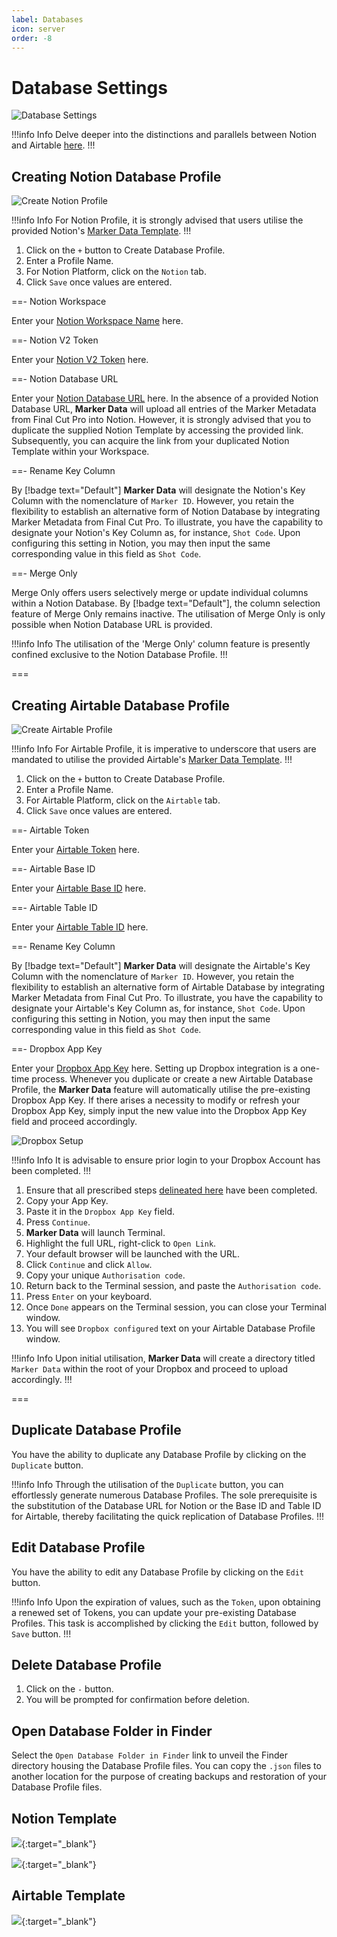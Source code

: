 ```yaml
---
label: Databases
icon: server
order: -8
---
```

# Database Settings

![Database Settings](/assets/md-database-settings.png)

!!!info Info
Delve deeper into the distinctions and parallels between Notion and Airtable [here](/databases/database-platforms).
!!!

## Creating Notion Database Profile

![Create Notion Profile](/assets/md-database-settings_01.png)

!!!info Info
For Notion Profile, it is strongly advised that users utilise the provided Notion's [Marker Data Template](/user-guide/databases/#notion-template).
!!!

1. Click on the `+` button to Create Database Profile.
2. Enter a Profile Name.
3. For Notion Platform, click on the `Notion` tab.
4. Click `Save` once values are entered.

==- Notion Workspace

Enter your [Notion Workspace Name](/databases/notion-prerequisite#obtain-your-workspace-name) here.

==- Notion V2 Token

Enter your [Notion V2 Token](/databases/notion-prerequisite#obtain-your-session-token) here.

==- Notion Database URL

Enter your [Notion Database URL](/databases/notion-prerequisite##obtain-your-database-url) here. In the absence of a provided Notion Database URL, **Marker Data** will upload all entries of the Marker Metadata from Final Cut Pro into Notion. However, it is strongly advised that you to duplicate the supplied Notion Template by accessing the provided link. Subsequently, you can acquire the link from your duplicated Notion Template within your Workspace.

==- Rename Key Column

By [!badge text="Default"] **Marker Data** will designate the Notion's Key Column with the nomenclature of `Marker ID`. However, you retain the flexibility to establish an alternative form of Notion Database by integrating Marker Metadata from Final Cut Pro. To illustrate, you have the capability to designate your Notion's Key Column as, for instance, `Shot Code`. Upon configuring this setting in Notion, you may then input the same corresponding value in this field as `Shot Code`.

==- Merge Only

Merge Only offers users selectively merge or update individual columns within a Notion Database. By [!badge text="Default"], the column selection feature of Merge Only remains inactive. The utilisation of Merge Only is only possible when Notion Database URL is provided.

!!!info Info
The utilisation of the 'Merge Only' column feature is presently confined exclusive to the Notion Database Profile.
!!!

===

## Creating Airtable Database Profile

![Create Airtable Profile](/assets/md-database-settings_02.png)

!!!info Info
For Airtable Profile, it is imperative to underscore that users are mandated to utilise the provided Airtable's [Marker Data Template](/user-guide/databases/#airtable-template).
!!!

1. Click on the `+` button to Create Database Profile.
2. Enter a Profile Name.
3. For Airtable Platform, click on the `Airtable` tab.
4. Click `Save` once values are entered.

==- Airtable Token

Enter your [Airtable Token](/databases/airtable-prerequisite#obtain-your-workspace-name) here.

==- Airtable Base ID

 Enter your [Airtable Base ID](/databases/airtable-prerequisite#obtain-your-base-id--table-id) here.
 
==- Airtable Table ID

Enter your [Airtable Table ID](/databases/airtable-prerequisite#obtain-your-base-id--table-id) here.

==- Rename Key Column

By [!badge text="Default"] **Marker Data** will designate the Airtable's Key Column with the nomenclature of `Marker ID`. However, you retain the flexibility to establish an alternative form of Airtable Database by integrating Marker Metadata from Final Cut Pro. To illustrate, you have the capability to designate your Airtable's Key Column as, for instance, `Shot Code`. Upon configuring this setting in Notion, you may then input the same corresponding value in this field as `Shot Code`.

==- Dropbox App Key

Enter your [Dropbox App Key](/databases/dropbox-prerequisite) here. Setting up Dropbox integration is a one-time process. Whenever you duplicate or create a new Airtable Database Profile, the **Marker Data** feature will automatically utilise the pre-existing Dropbox App Key. If there arises a necessity to modify or refresh your Dropbox App Key, simply input the new value into the Dropbox App Key field and proceed accordingly.

![Dropbox Setup](/assets/md-database-settings_dropbox.gif)

!!!info Info
It is advisable to ensure prior login to your Dropbox Account has been completed.
!!!

1. Ensure that all prescribed steps [delineated here](/databases/dropbox-prerequisite) have been completed.
2. Copy your App Key.
3. Paste it in the `Dropbox App Key` field.
4. Press `Continue`.
5. **Marker Data** will launch Terminal.
6. Highlight the full URL, right-click to `Open Link`.
7. Your default browser will be launched with the URL.
8. Click `Continue` and click `Allow`.
9. Copy your unique `Authorisation code`.
10. Return back to the Terminal session, and paste the `Authorisation code`.
11. Press `Enter` on your keyboard.
12. Once `Done` appears on the Terminal session, you can close your Terminal window.
13. You will see `Dropbox configured` text on your Airtable Database Profile window.

!!!info Info
Upon initial utilisation, **Marker Data** will create a directory titled `Marker Data` within the root of your Dropbox and proceed to upload accordingly.
!!!

===

## Duplicate Database Profile

You have the ability to duplicate any Database Profile by clicking on the `Duplicate` button.

!!!info Info
Through the utilisation of the `Duplicate` button, you can effortlessly generate numerous Database Profiles. The sole prerequisite is the substitution of the Database URL for Notion or the Base ID and Table ID for Airtable, thereby facilitating the quick replication of Database Profiles.
!!!

## Edit Database Profile

You have the ability to edit any Database Profile by clicking on the `Edit` button.

!!!info Info
Upon the expiration of values, such as the `Token`, upon obtaining a renewed set of Tokens, you can update your pre-existing Database Profiles. This task is accomplished by clicking the `Edit` button, followed by `Save` button.
!!!

## Delete Database Profile

1. Click on the `-` button.
2. You will be prompted for confirmation before deletion.

## Open Database Folder in Finder

Select the `Open Database Folder in Finder` link to unveil the Finder directory housing the Database Profile files. You can copy the `.json` files to another location for the purpose of creating backups and restoration of your Database Profile files.

## Notion Template

[![](/assets/template-banner-01.png)](https://theacharya.co/){:target="_blank"}

[![](/assets/template-banner-01.png)](https://theacharya.co/){:target="_blank"}

## Airtable Template

[![](/assets/template-banner-01.png)](https://theacharya.co/){:target="_blank"}